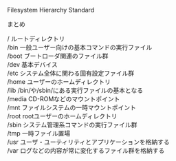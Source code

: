 Filesystem Hierarchy Standard

まとめ

/
ルートディレクトリ  
/bin
一般ユーザー向けの基本コマンドの実行ファイル  
/boot
ブートローダ関連のファイル群  
/dev
基本デバイス  
/etc
システム全体に関わる固有設定ファイル群  
/home
ユーザーのホームディレクトリ  
/lib
/bin/や/sbin/にある実行ファイルの基本となる  
/media
CD-ROMなどのマウントポイント  
/mnt
ファイルシステムの一時マウントポイント  
/root
rootユーザーのホームディレクトリ  
/sbin
システム管理系コマンドの実行ファイル群  
/tmp
一時ファイル置場  
/usr
ユーザ・ユーティリティとアプリケーションを格納する  
/var
ログなどの内容が常に変化するファイル群を格納する  



